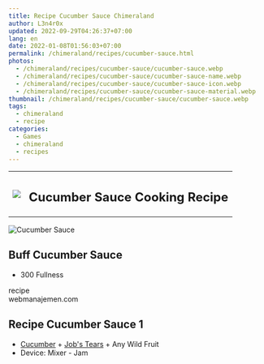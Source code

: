 ```yaml
---
title: Recipe Cucumber Sauce Chimeraland
author: L3n4r0x
updated: 2022-09-29T04:26:37+07:00
lang: en
date: 2022-01-08T01:56:03+07:00
permalink: /chimeraland/recipes/cucumber-sauce.html
photos:
  - /chimeraland/recipes/cucumber-sauce/cucumber-sauce.webp
  - /chimeraland/recipes/cucumber-sauce/cucumber-sauce-name.webp
  - /chimeraland/recipes/cucumber-sauce/cucumber-sauce-icon.webp
  - /chimeraland/recipes/cucumber-sauce/cucumber-sauce-material.webp
thumbnail: /chimeraland/recipes/cucumber-sauce/cucumber-sauce.webp
tags:
  - chimeraland
  - recipe
categories:
  - Games
  - chimeraland
  - recipes
---
```


<link
  rel="stylesheet"
  href="https://rawcdn.githack.com/dimaslanjaka/Web-Manajemen/870a349/css/bootstrap-5-3-0-alpha3-wrapper.css"
/>
<section id="bootstrap-wrapper">
  <div class="row mb-2">
    <div class="col-md-12 mb-2">
      <table class="table" id="post-info">
        <tbody>
          <tr>
            <td>
              <img
                class="d-inline-block me-2"
                src="/chimeraland/recipes/cucumber-sauce/cucumber-sauce-icon.webp"
                width="auto"
                height="auto"
              />
            </td>
            <td><h1 class="fs-5">Cucumber Sauce Cooking Recipe</h1></td>
          </tr>
        </tbody>
      </table>
    </div>
  </div>
  <div class="card mb-2 bg-dark text-light">
    <div class="row g-0">
      <div class="col-sm-4 position-relative mb-2">
        <img
          src="/chimeraland/recipes/cucumber-sauce/cucumber-sauce-material.webp"
          class="card-img fit-cover w-100 h-100"
          alt="Cucumber Sauce"
          data-fancybox="true"
        />
      </div>
      <div class="col-sm-8 mb-2">
        <div class="card-body">
          <h2 class="card-title fs-5">Buff Cucumber Sauce</h2>
          <div class="card-text">
            <ul>
              <li>300 Fullness</li>
            </ul>
          </div>
          <span class="badge rounded-pill">recipe</span>
        </div>
        <div class="card-footer text-end text-muted">webmanajemen.com</div>
      </div>
    </div>
  </div>
  <div class="row mb-2">
    <div class="col-12 col-lg-6 recipe-item mb-2">
      <div class="card bg-dark text-light">
        <div class="card-body">
          <h2 class="card-title fs-5">Recipe Cucumber Sauce 1</h2>
          <div class="card-text">
            <ul>
              <li>
                <a
                  class="text-decoration-none text-primary"
                  href="/chimeraland/materials/cucumber.html"
                  >Cucumber</a
                ><span> + </span
                ><a
                  class="text-decoration-none text-primary"
                  href="/chimeraland/materials/job&#x27;s-tears.html"
                  >Job&#x27;s Tears</a
                ><span> + </span>Any Wild Fruit
              </li>
              <li>Device: Mixer - Jam</li>
            </ul>
          </div>
        </div>
      </div>
    </div>
  </div>
</section>